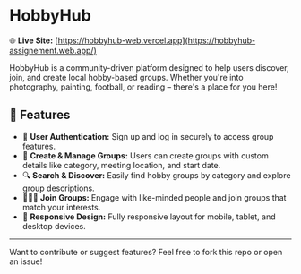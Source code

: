 # HobbyHub

🌐 **Live Site:** [https://hobbyhub-web.vercel.app](https://hobbyhub-assignement.web.app/)

HobbyHub is a community-driven platform designed to help users discover, join, and create local hobby-based groups. Whether you're into photography, painting, football, or reading – there's a place for you here!

## 🌟 Features

- 🔐 **User Authentication:** Sign up and log in securely to access group features.
- 📅 **Create & Manage Groups:** Users can create groups with custom details like category, meeting location, and start date.
- 🔍 **Search & Discover:** Easily find hobby groups by category and explore group descriptions.
- 🧑‍🤝‍🧑 **Join Groups:** Engage with like-minded people and join groups that match your interests.
- 🎨 **Responsive Design:** Fully responsive layout for mobile, tablet, and desktop devices.

---

Want to contribute or suggest features? Feel free to fork this repo or open an issue!
